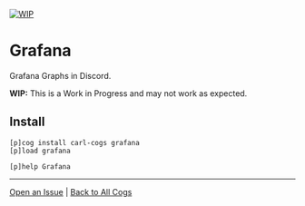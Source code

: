 [![WIP](https://img.shields.io/badge/tag-WIP-orange?logo=git&logoColor=white)](../README.md#tags)
# Grafana

Grafana Graphs in Discord.

**WIP:** This is a Work in Progress and may not work as expected.

## Install

```text
[p]cog install carl-cogs grafana
[p]load grafana

[p]help Grafana
```

---
[Open an Issue](https://github.com/smashedr/carl-cogs/issues/new?title=Grafana) |
[Back to All Cogs](../README.md#public-cogs)
